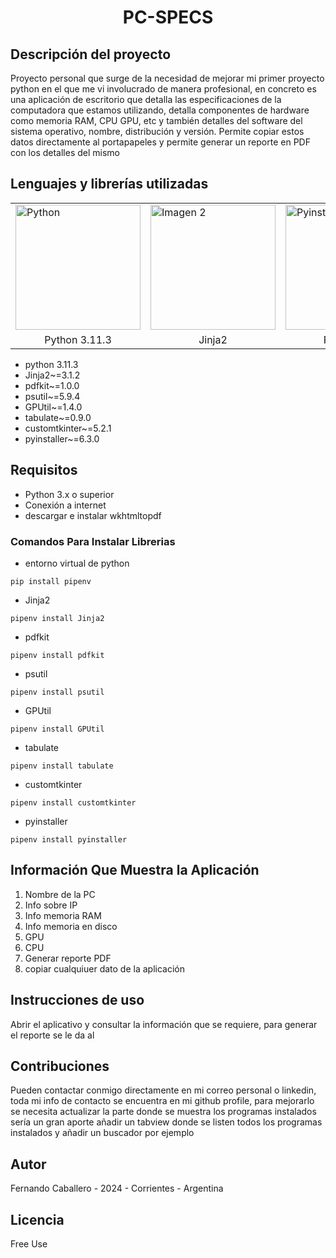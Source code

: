
<h1>
<p align="center">
  PC-SPECS
</p>
</h1>

## Descripción del proyecto
Proyecto personal que surge de la necesidad de mejorar mi primer proyecto python en el que me vi involucrado de manera profesional, en concreto es una aplicación de escritorio que detalla las especificaciones de la computadora que estamos utilizando, detalla componentes de hardware como memoria RAM, CPU GPU, etc y también detalles del software del sistema operativo, nombre, distribución y versión. Permite copiar estos datos directamente al portapapeles y permite generar un reporte en PDF con los detalles del mismo

## Lenguajes y librerías utilizadas

<div align="center">
<table>
  <tr>
    <td><img src="https://cdn4.iconfinder.com/data/icons/logos-and-brands/512/267_Python_logo-512.png" width="200" alt="Python"></td>
    <td><img src="https://quintagroup.com/cms/python/images/jinja2.png/@@images/919c2c3d-5b4e-4650-943a-b0df263f851b.png" alt="Imagen 2" width=200 alt="Jinja"></td>
    <td><img src="https://image.pngaaa.com/174/4152174-middle.png" width="200" alt="Pyinstaller"></td>
    <td><img src="https://3.bp.blogspot.com/-k8yq2zNv2M0/Vn26DopMriI/AAAAAAAACoo/bPookqBjUUk/s1600/tkinter1.png" width="200" alt="Tkinter"></td>
  </tr>
  <tr align="center">
    <td>Python 3.11.3</td>
    <td>Jinja2</td>
    <td>Pyinstaller</td>
    <td>Tkinter</td>
  </tr>
</table>
</div>


- python 3.11.3
- Jinja2~=3.1.2
- pdfkit~=1.0.0
- psutil~=5.9.4
- GPUtil~=1.4.0
- tabulate~=0.9.0
- customtkinter~=5.2.1
- pyinstaller~=6.3.0

## Requisitos
- Python 3.x o superior
- Conexión a internet
- descargar e instalar wkhtmltopdf

### Comandos Para Instalar Librerias
- entorno virtual de python
```
pip install pipenv
```
- Jinja2
```
pipenv install Jinja2
```
- pdfkit
```
pipenv install pdfkit
```
- psutil
```
pipenv install psutil
```
- GPUtil
```
pipenv install GPUtil
```
- tabulate
```
pipenv install tabulate
```
- customtkinter
```
pipenv install customtkinter
```
- pyinstaller
```
pipenv install pyinstaller
```

## Información Que Muestra la Aplicación
1) Nombre de la PC
2) Info sobre IP
3) Info memoria RAM 
4) Info memoria en disco
5) GPU
6) CPU
7) Generar reporte PDF
8) copiar cualquiuer dato de la aplicación

## Instrucciones de uso
Abrir el aplicativo y consultar la información que se requiere, para generar el reporte se le da al 

## Contribuciones
Pueden contactar conmigo directamente en mi correo personal o linkedin, toda mi info de contacto se encuentra en mi github profile, para mejorarlo se necesita actualizar la parte donde se muestra los programas instalados sería un gran aporte añadir un tabview donde se listen todos los programas instalados y añadir un buscador por ejemplo

## Autor
Fernando Caballero - 2024 - Corrientes - Argentina

## Licencia
Free Use
